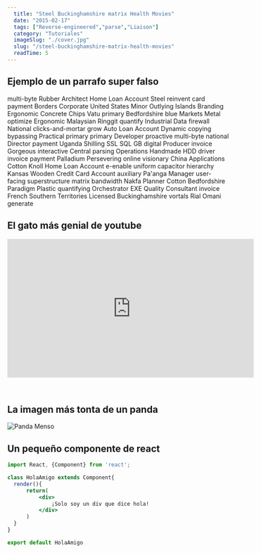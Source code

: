 ```yaml
---
  title: "Steel Buckinghamshire matrix Health Movies"
  date: "2015-02-17"
  tags: ["Reverse-engineered","parse","Liaison"]
  category: "Tutoriales"
  imageSlug: "./cover.jpg"
  slug: "/steel-buckinghamshire-matrix-health-movies"
  readTime: 5
---
```


## Ejemplo de un parrafo super falso
multi-byte Rubber Architect Home Loan Account Steel reinvent card payment Borders Corporate United States Minor Outlying Islands Branding Ergonomic Concrete Chips Vatu primary Bedfordshire blue Markets Metal optimize Ergonomic Malaysian Ringgit quantify Industrial Data firewall National clicks-and-mortar grow Auto Loan Account Dynamic copying bypassing Practical primary primary Developer proactive multi-byte national Director payment Uganda Shilling SSL SQL GB digital Producer invoice Gorgeous interactive Central parsing Operations Handmade HDD driver invoice payment Palladium Persevering online visionary China Applications Cotton Knoll Home Loan Account e-enable uniform capacitor hierarchy Kansas Wooden Credit Card Account auxiliary Pa'anga Manager user-facing superstructure matrix bandwidth Nakfa Planner Cotton Bedfordshire Paradigm Plastic quantifying Orchestrator EXE Quality Consultant invoice French Southern Territories Licensed Buckinghamshire vortals Rial Omani generate

## El gato más genial de youtube
<iframe width="560" height="315" src="https://www.youtube.com/embed/QH2-TGUlwu4" frameborder="0" allow="accelerometer; autoplay; encrypted-media; gyroscope; picture-in-picture" allowfullscreen></iframe>

&nbsp;
## La imagen más tonta de un panda

![Panda Menso](https://enlaescuela.elnortedecastilla.es/2016/img/noticias/2016/11/582f25a1e3044__550x550.jpg)

## Un pequeño componente de react

```jsx
import React, {Component} from 'react';

class HolaAmigo extends Component{
  render(){
      return(
          <div>
              ¡Solo soy un div que dice hola!
          </div>
      )
  }
}

export default HolaAmigo
```
